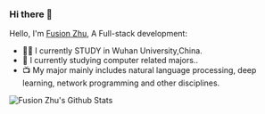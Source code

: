 ### Hi there 👋

Hello, I'm [Fusion Zhu](https://www.upwork.com/fl/huanqingzhu), A Full-stack development:

- 👨‍💼 I currently STUDY in Wuhan University,China.
- 🏴󠁧󠁢󠁥󠁮󠁧󠁿 I currently studying computer related majors..
- 📺 My major mainly includes natural language processing, deep learning, network programming and other disciplines.

<!--
- 👯 I’m looking to collaborate on ...
- 🤔 I’m looking for help with ...
- 💬 Ask me about ...
- 📫 How to reach me: ...
- 😄 Pronouns: ...
- ⚡ Fun fact: ...
-->
![Fusion Zhu's Github Stats](https://github-readme-stats.vercel.app/api?username=TianLangStudio&show_icons=true&title_color=fff&icon_color=79ff97&text_color=9f9f9f&bg_color=151515)
